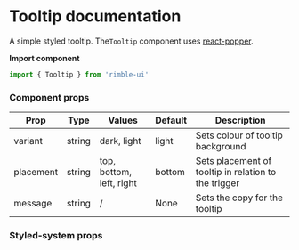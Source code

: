 # Tooltip documentation
A simple styled tooltip. The`Tooltip` component uses [react-popper](https://github.com/d8660091/react-popper).

**Import component**
```jsx
import { Tooltip } from 'rimble-ui'
```

<!-- STORY -->

### Component props

Prop | Type | Values | Default | Description
-----|--------|---------|------------|--------
variant | string | dark, light | light | Sets colour of tooltip background |
placement | string | top, bottom, left, right | bottom | Sets placement of tooltip in relation to the trigger|
message | string | / | None | Sets the copy for the tooltip |

### Styled-system props

<!-- component example here -->


<!-- component props -->
